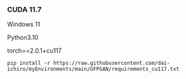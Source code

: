 
### CUDA 11.7
Windows 11

Python3.10

torch==2.0.1+cu117

~~~
pip install -r https://raw.githubusercontent.com/dai-ichiro/myEnvironments/main/GFPGAN/requirements_cu117.txt
~~~
